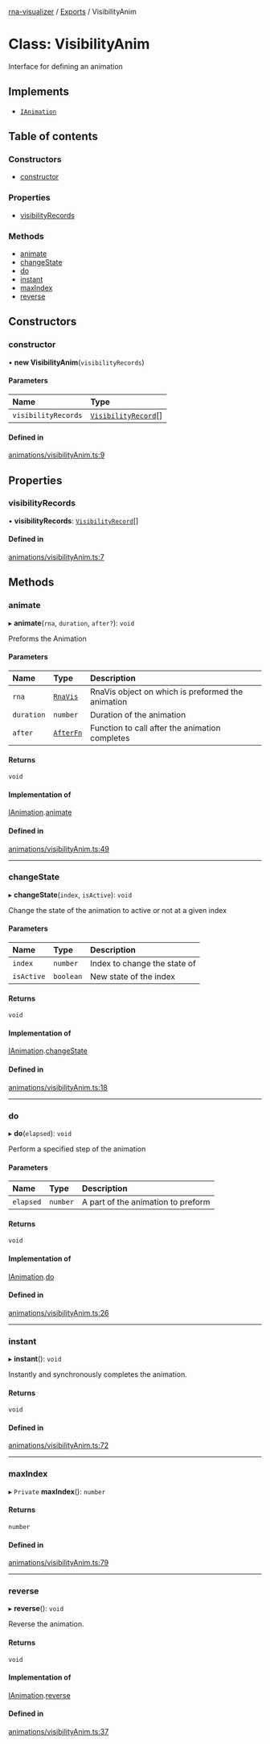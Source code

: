 [rna-visualizer](../README.md) / [Exports](../modules.md) / VisibilityAnim

# Class: VisibilityAnim

Interface for defining an animation

## Implements

- [`IAnimation`](../interfaces/IAnimation.md)

## Table of contents

### Constructors

- [constructor](VisibilityAnim.md#constructor)

### Properties

- [visibilityRecords](VisibilityAnim.md#visibilityrecords)

### Methods

- [animate](VisibilityAnim.md#animate)
- [changeState](VisibilityAnim.md#changestate)
- [do](VisibilityAnim.md#do)
- [instant](VisibilityAnim.md#instant)
- [maxIndex](VisibilityAnim.md#maxindex)
- [reverse](VisibilityAnim.md#reverse)

## Constructors

### constructor

• **new VisibilityAnim**(`visibilityRecords`)

#### Parameters

| Name | Type |
| :------ | :------ |
| `visibilityRecords` | [`VisibilityRecord`](VisibilityRecord.md)[] |

#### Defined in

[animations/visibilityAnim.ts:9](https://github.com/michalhercik/rna-visualizer/blob/846fdd7/lib/src/animations/visibilityAnim.ts#L9)

## Properties

### visibilityRecords

• **visibilityRecords**: [`VisibilityRecord`](VisibilityRecord.md)[]

#### Defined in

[animations/visibilityAnim.ts:7](https://github.com/michalhercik/rna-visualizer/blob/846fdd7/lib/src/animations/visibilityAnim.ts#L7)

## Methods

### animate

▸ **animate**(`rna`, `duration`, `after?`): `void`

Preforms the Animation

#### Parameters

| Name | Type | Description |
| :------ | :------ | :------ |
| `rna` | [`RnaVis`](RnaVis.md) | RnaVis object on which is preformed the animation |
| `duration` | `number` | Duration of the animation |
| `after` | [`AfterFn`](../modules.md#afterfn) | Function to call after the animation completes |

#### Returns

`void`

#### Implementation of

[IAnimation](../interfaces/IAnimation.md).[animate](../interfaces/IAnimation.md#animate)

#### Defined in

[animations/visibilityAnim.ts:49](https://github.com/michalhercik/rna-visualizer/blob/846fdd7/lib/src/animations/visibilityAnim.ts#L49)

___

### changeState

▸ **changeState**(`index`, `isActive`): `void`

Change the state of the animation to active or not at a given index

#### Parameters

| Name | Type | Description |
| :------ | :------ | :------ |
| `index` | `number` | Index to change the state of |
| `isActive` | `boolean` | New state of the index |

#### Returns

`void`

#### Implementation of

[IAnimation](../interfaces/IAnimation.md).[changeState](../interfaces/IAnimation.md#changestate)

#### Defined in

[animations/visibilityAnim.ts:18](https://github.com/michalhercik/rna-visualizer/blob/846fdd7/lib/src/animations/visibilityAnim.ts#L18)

___

### do

▸ **do**(`elapsed`): `void`

Perform a specified step of the animation

#### Parameters

| Name | Type | Description |
| :------ | :------ | :------ |
| `elapsed` | `number` | A part of the animation to preform |

#### Returns

`void`

#### Implementation of

[IAnimation](../interfaces/IAnimation.md).[do](../interfaces/IAnimation.md#do)

#### Defined in

[animations/visibilityAnim.ts:26](https://github.com/michalhercik/rna-visualizer/blob/846fdd7/lib/src/animations/visibilityAnim.ts#L26)

___

### instant

▸ **instant**(): `void`

Instantly and synchronously completes the animation.

#### Returns

`void`

#### Defined in

[animations/visibilityAnim.ts:72](https://github.com/michalhercik/rna-visualizer/blob/846fdd7/lib/src/animations/visibilityAnim.ts#L72)

___

### maxIndex

▸ `Private` **maxIndex**(): `number`

#### Returns

`number`

#### Defined in

[animations/visibilityAnim.ts:79](https://github.com/michalhercik/rna-visualizer/blob/846fdd7/lib/src/animations/visibilityAnim.ts#L79)

___

### reverse

▸ **reverse**(): `void`

Reverse the animation.

#### Returns

`void`

#### Implementation of

[IAnimation](../interfaces/IAnimation.md).[reverse](../interfaces/IAnimation.md#reverse)

#### Defined in

[animations/visibilityAnim.ts:37](https://github.com/michalhercik/rna-visualizer/blob/846fdd7/lib/src/animations/visibilityAnim.ts#L37)
